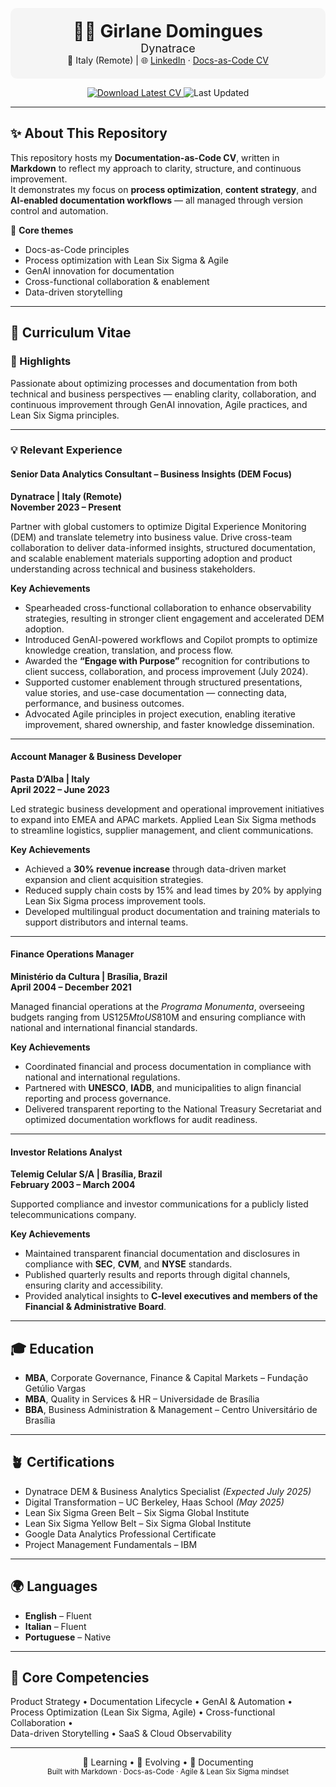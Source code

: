 <!-- ========================================================= -->
<!-- 📘 Girlane Domingues – Documentation-as-Code CV           -->
<!-- ========================================================= -->

<p align="center" style="background:#f5f5f5;padding:20px;border-radius:10px;">
  <b style="font-size:28px;">👩‍💻 Girlane Domingues</b><br/>
  <span style="font-size:18px;">Dynatrace</span><br/>
  <span>📍 Italy (Remote) | 🌐 <a href="https://www.linkedin.com/in/girlane-domingues/">LinkedIn</a> ·
    <a href="https://github.com/GirlaneSD/gi-cv">Docs-as-Code CV</a>
  </span><br/>
 </p>

<p align="center">
  <a href="https://github.com/GirlaneSD/gi-cv/releases/latest/download/Girlane_Domingues_CV.pdf">
    <img src="https://img.shields.io/badge/Download%20Latest%20CV-PDF-blue?style=flat-square&logo=adobeacrobatreader" alt="Download Latest CV">
  </a>
  <img src="https://img.shields.io/github/last-commit/GirlaneSD/gi-cv?label=Last%20Updated&style=flat-square" alt="Last Updated">
</p>

---

## ✨ About This Repository

This repository hosts my **Documentation-as-Code CV**, written in **Markdown** to reflect my approach to clarity, structure, and continuous improvement.  
It demonstrates my focus on **process optimization**, **content strategy**, and **AI-enabled documentation workflows** — all managed through version control and automation.

🧩 **Core themes**
- Docs-as-Code principles  
- Process optimization with Lean Six Sigma & Agile  
- GenAI innovation for documentation  
- Cross-functional collaboration & enablement  
- Data-driven storytelling  

---

## 💼 Curriculum Vitae

### 🧭 Highlights
Passionate about optimizing processes and documentation from both technical and business perspectives — enabling clarity, collaboration, and continuous improvement through GenAI innovation, Agile practices, and Lean Six Sigma principles.

---

### 💡 Relevant Experience

#### **Senior Data Analytics Consultant – Business Insights (DEM Focus)**  
**Dynatrace | Italy (Remote)**  
**November 2023 – Present**

Partner with global customers to optimize Digital Experience Monitoring (DEM) and translate telemetry into business value. Drive cross-team collaboration to deliver data-informed insights, structured documentation, and scalable enablement materials supporting adoption and product understanding across technical and business stakeholders.

**Key Achievements**
- Spearheaded cross-functional collaboration to enhance observability strategies, resulting in stronger client engagement and accelerated DEM adoption.  
- Introduced GenAI-powered workflows and Copilot prompts to optimize knowledge creation, translation, and process flow.  
- Awarded the **“Engage with Purpose”** recognition for contributions to client success, collaboration, and process improvement (July 2024).  
- Supported customer enablement through structured presentations, value stories, and use-case documentation — connecting data, performance, and business outcomes.  
- Advocated Agile principles in project execution, enabling iterative improvement, shared ownership, and faster knowledge dissemination.  

---

#### **Account Manager & Business Developer**  
**Pasta D’Alba | Italy**  
**April 2022 – June 2023**

Led strategic business development and operational improvement initiatives to expand into EMEA and APAC markets. Applied Lean Six Sigma methods to streamline logistics, supplier management, and client communications.

**Key Achievements**
- Achieved a **30% revenue increase** through data-driven market expansion and client acquisition strategies.  
- Reduced supply chain costs by 15% and lead times by 20% by applying Lean Six Sigma process improvement tools.  
- Developed multilingual product documentation and training materials to support distributors and internal teams.  

---

#### **Finance Operations Manager**  
**Ministério da Cultura | Brasília, Brazil**  
**April 2004 – December 2021**

Managed financial operations at the *Programa Monumenta*, overseeing budgets ranging from US$125M to US$810M and ensuring compliance with national and international financial standards.  

**Key Achievements**
- Coordinated financial and process documentation in compliance with national and international regulations.  
- Partnered with **UNESCO**, **IADB**, and municipalities to align financial reporting and process governance.  
- Delivered transparent reporting to the National Treasury Secretariat and optimized documentation workflows for audit readiness.  

---

#### **Investor Relations Analyst**  
**Telemig Celular S/A | Brasília, Brazil**  
**February 2003 – March 2004**

Supported compliance and investor communications for a publicly listed telecommunications company.  

**Key Achievements**
- Maintained transparent financial documentation and disclosures in compliance with **SEC**, **CVM**, and **NYSE** standards.  
- Published quarterly results and reports through digital channels, ensuring clarity and accessibility.  
- Provided analytical insights to **C-level executives and members of the Financial & Administrative Board**.  

---

## 🎓 Education

- **MBA**, Corporate Governance, Finance & Capital Markets – Fundação Getúlio Vargas  
- **MBA**, Quality in Services & HR – Universidade de Brasília  
- **BBA**, Business Administration & Management – Centro Universitário de Brasília  

---

## 🪴 Certifications

- Dynatrace DEM & Business Analytics Specialist *(Expected July 2025)*  
- Digital Transformation – UC Berkeley, Haas School *(May 2025)*  
- Lean Six Sigma Green Belt – Six Sigma Global Institute  
- Lean Six Sigma Yellow Belt – Six Sigma Global Institute  
- Google Data Analytics Professional Certificate  
- Project Management Fundamentals – IBM  

---

## 🌍 Languages

- **English** – Fluent  
- **Italian** – Fluent  
- **Portuguese** – Native  

---

## 🧠 Core Competencies

Product Strategy • Documentation Lifecycle • GenAI & Automation •  
Process Optimization (Lean Six Sigma, Agile) • Cross-functional Collaboration •  
Data-driven Storytelling • SaaS & Cloud Observability  

---

<p align="center">
  🧠 Learning • 🔁 Evolving • 📝 Documenting<br/>
  <sub>Built with Markdown · Docs-as-Code · Agile & Lean Six Sigma mindset</sub>
</p>
